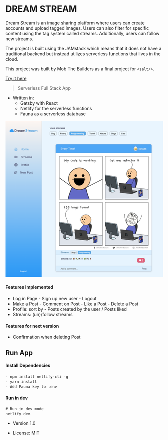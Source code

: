 # DREAM STREAM

Dream Stream is an image sharing platform where users can create accounts and upload tagged images. Users can also filter for specific content using the tag system called streams. Additionally, users can follow new streams. 

The project is built using the JAMstack which means that it does not have a traditional backend but instead utilizes serverless functions that lives in the cloud.

This project was built by Mob The Builders as a final project for `<salt/>`. 

[Try it here](https://dream-stream.netlify.app/)

> Serverless Full Stack App

- Written in: 
  - Gatsby with React 
  - Netlify for the serverless functions 
  - Fauna as a serverless database


![Main view](/assets/dream-stream.png "Main View") 

 #### Features implemented

- Log in Page - Sign up new user - Logout
- Make a Post - Comment on Post - Like a Post - Delete a Post
- Profile: sort by - Posts created by the user / Posts liked
- Streams: (un)/follow streams


#### Features for next version

- Confirmation when deleting Post

## Run App

#### Install Dependencies

```
- npm install netlify-cli -g
- yarn install
- Add Fauna key to .env
```

#### Run in dev

```
# Run in dev mode 
netlify dev
```

- Version 1.0

- License: MIT